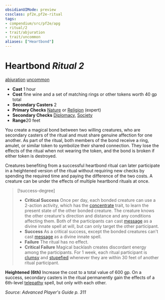 ```yaml
---
obsidianUIMode: preview
cssclass: pf2e,pf2e-ritual
tags:
- compendium/src/pf2e/apg
- ritual/2
- trait/abjuration
- trait/uncommon
aliases: ["Heartbond"]
---
```

# Heartbond *Ritual 2*  
[abjuration](../../../Rules/traits/abjuration.md)  [uncommon](../../../Rules/traits/uncommon.md)  

- **Cast** 1 hour
- **Cost** fine wine and a set of matching rings or other tokens worth 40 gp total
- **Secondary Casters** 2
- **Primary Checks** [Nature](../../skills.md#Nature) or [Religion](../../skills.md#Religion) (expert)
- **Secondary Checks** [Diplomacy](../../skills.md#Diplomacy), [Society](../../skills.md#Society)
- **Range**20 feet

You create a magical bond between two willing creatures, who are secondary casters of the ritual and must share genuine affection for one another. As part of the ritual, both members of the bond receive a ring, amulet, or similar token to symbolize their shared connection. They lose the effects of the ritual when not wearing the token, and the bond is broken if either token is destroyed.

Creatures benefiting from a successful heartbond ritual can later participate in a heightened version of the ritual without requiring new checks by spending the required time and paying the difference of the two costs. A creature can be under the effects of multiple heartbond rituals at once.

> [!success-degree] 
> - **Critical Success** Once per day, each bonded creature can use a 2-action activity, which has the [concentrate](../../../Rules/traits/concentrate.md) trait, to learn the present state of the other bonded creature. The creature knows the other creature's direction and distance and any conditions affecting them. Both of the participants can cast [message](../message.md) as a divine innate spell at will, but can only target the other participant.
> - **Success** As a critical success, except the bonded creatures can't cast [message](../message.md) as a divine innate spell.
> - **Failure** The ritual has no effect.
> - **Critical Failure** Magical backlash creates discordant energy among the participants. For 1 week, each ritual participant is [clumsy](../../../Rules/conditions.md#Clumsy) and [stupefied](../../../Rules/conditions.md#Stupefied) whenever they are within 30 feet of another ritual participant.

**Heightened (6th)** Increase the cost to a total value of 600 gp. On a success, secondary casters in the ritual permanently gain the effects of a 6th-level [telepathy](../telepathy.md) spell, but only with each other.

*Source: Advanced Player's Guide p. 311*